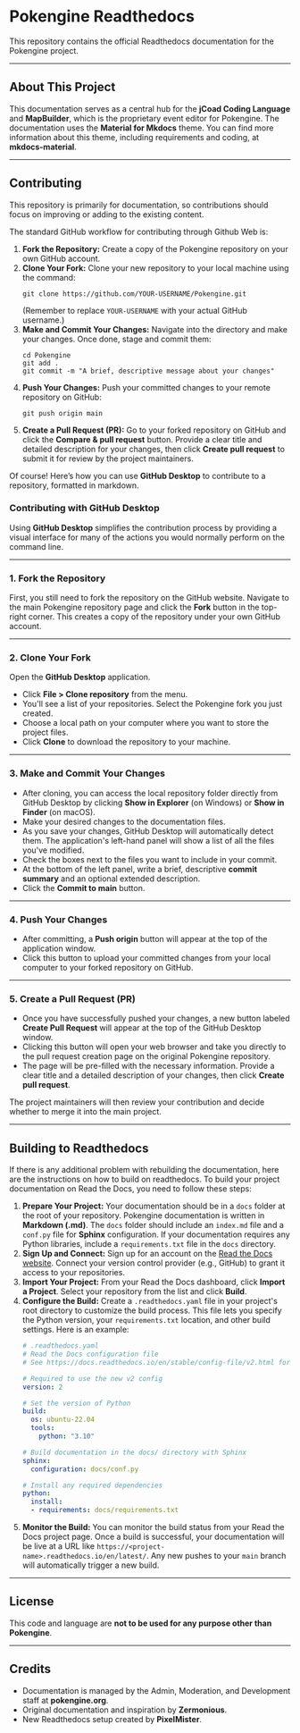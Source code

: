 # Pokengine Readthedocs

This repository contains the official Readthedocs documentation for the Pokengine project.

-----

## About This Project

This documentation serves as a central hub for the **jCoad Coding Language** and **MapBuilder**, which is the proprietary event editor for Pokengine. The documentation uses the **Material for Mkdocs** theme. You can find more information about this theme, including requirements and coding, at **mkdocs-material**.

-----

## Contributing 

This repository is primarily for documentation, so contributions should focus on improving or adding to the existing content. 

The standard GitHub workflow for contributing through Github Web is:

1.  **Fork the Repository:** Create a copy of the Pokengine repository on your own GitHub account.
2.  **Clone Your Fork:** Clone your new repository to your local machine using the command:
    ```
    git clone https://github.com/YOUR-USERNAME/Pokengine.git
    ```
    (Remember to replace `YOUR-USERNAME` with your actual GitHub username.)
3.  **Make and Commit Your Changes:** Navigate into the directory and make your changes. Once done, stage and commit them:
    ```
    cd Pokengine
    git add .
    git commit -m "A brief, descriptive message about your changes"
    ```
4.  **Push Your Changes:** Push your committed changes to your remote repository on GitHub:
    ```
    git push origin main
    ```
5.  **Create a Pull Request (PR):** Go to your forked repository on GitHub and click the **Compare & pull request** button. Provide a clear title and detailed description for your changes, then click **Create pull request** to submit it for review by the project maintainers.

Of course! Here’s how you can use **GitHub Desktop** to contribute to a repository, formatted in markdown.

### **Contributing with GitHub Desktop**

Using **GitHub Desktop** simplifies the contribution process by providing a visual interface for many of the actions you would normally perform on the command line.

---

### 1. Fork the Repository

First, you still need to fork the repository on the GitHub website. Navigate to the main Pokengine repository page and click the **Fork** button in the top-right corner. This creates a copy of the repository under your own GitHub account.

---

### 2. Clone Your Fork

Open the **GitHub Desktop** application.

* Click **File > Clone repository** from the menu.
* You'll see a list of your repositories. Select the Pokengine fork you just created.
* Choose a local path on your computer where you want to store the project files.
* Click **Clone** to download the repository to your machine.

---

### 3. Make and Commit Your Changes

* After cloning, you can access the local repository folder directly from GitHub Desktop by clicking **Show in Explorer** (on Windows) or **Show in Finder** (on macOS).
* Make your desired changes to the documentation files.
* As you save your changes, GitHub Desktop will automatically detect them. The application's left-hand panel will show a list of all the files you've modified.
* Check the boxes next to the files you want to include in your commit.
* At the bottom of the left panel, write a brief, descriptive **commit summary** and an optional extended description.
* Click the **Commit to main** button.

---

### 4. Push Your Changes

* After committing, a **Push origin** button will appear at the top of the application window.
* Click this button to upload your committed changes from your local computer to your forked repository on GitHub.

---

### 5. Create a Pull Request (PR)

* Once you have successfully pushed your changes, a new button labeled **Create Pull Request** will appear at the top of the GitHub Desktop window.
* Clicking this button will open your web browser and take you directly to the pull request creation page on the original Pokengine repository.
* The page will be pre-filled with the necessary information. Provide a clear title and a detailed description of your changes, then click **Create pull request**.

The project maintainers will then review your contribution and decide whether to merge it into the main project.

-----

## Building to Readthedocs
If there is any additional problem with rebuilding the documentation, here are the instructions on how to build on readthedocs.
To build your project documentation on Read the Docs, you need to follow these steps:

1.  **Prepare Your Project:** Your documentation should be in a `docs` folder at the root of your repository. Pokengine documentation is written in **Markdown (.md)**. The `docs` folder should include an `index.md` file and a `conf.py` file for **Sphinx** configuration. If your documentation requires any Python libraries, include a `requirements.txt` file in the `docs` directory.
2.  **Sign Up and Connect:** Sign up for an account on the [Read the Docs website](https://readthedocs.org/). Connect your version control provider (e.g., GitHub) to grant it access to your repositories.
3.  **Import Your Project:** From your Read the Docs dashboard, click **Import a Project**. Select your repository from the list and click **Build**.
4.  **Configure the Build:** Create a `.readthedocs.yaml` file in your project's root directory to customize the build process. This file lets you specify the Python version, your `requirements.txt` location, and other build settings. Here is an example:
    ```yaml
    # .readthedocs.yaml
    # Read the Docs configuration file
    # See https://docs.readthedocs.io/en/stable/config-file/v2.html for details

    # Required to use the new v2 config
    version: 2

    # Set the version of Python
    build:
      os: ubuntu-22.04
      tools:
        python: "3.10"

    # Build documentation in the docs/ directory with Sphinx
    sphinx:
      configuration: docs/conf.py

    # Install any required dependencies
    python:
      install:
      - requirements: docs/requirements.txt
    ```
5.  **Monitor the Build:** You can monitor the build status from your Read the Docs project page. Once a build is successful, your documentation will be live at a URL like `https://<project-name>.readthedocs.io/en/latest/`. Any new pushes to your `main` branch will automatically trigger a new build.

-----

## License

This code and language are **not to be used for any purpose other than Pokengine**.

-----

## Credits

  * Documentation is managed by the Admin, Moderation, and Development staff at **pokengine.org**.
  * Original documentation and inspiration by **Zermonious**.
  * New Readthedocs setup created by **PixelMister**.
